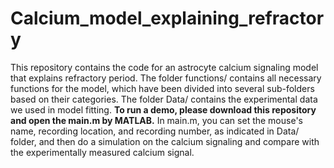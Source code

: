 # Calcium_model_explaining_refractory
This repository contains the code for an astrocyte calcium signaling model that explains refractory period. The folder functions/ contains all necessary functions for the model, which have been divided into several sub-folders based on their categories. The folder Data/ contains the experimental data we used in model fitting. **To run a demo, please download this repository and open the main.m by MATLAB.** In main.m, you can set the mouse's name, recording location, and recording number, as indicated in Data/ folder, and then do a simulation on the calcium signaling and compare with the experimentally measured calcium signal.
